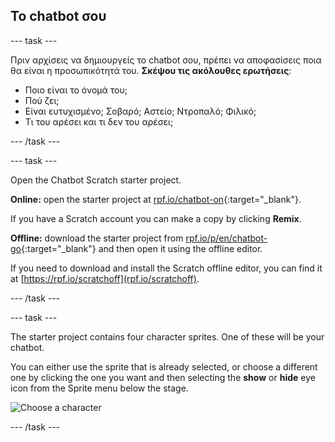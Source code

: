 ## Το chatbot σου

\--- task \---

Πριν αρχίσεις να δημιουργείς το chatbot σου, πρέπει να αποφασίσεις ποια θα είναι η προσωπικότητά του. **Σκέψου τις ακόλουθες ερωτήσεις**:

+ Ποιο είναι το όνομά του;
+ Πού ζει;
+ Είναι ευτυχισμένο; Σοβαρό; Αστείο; Ντροπαλό; Φιλικό;
+ Τι του αρέσει και τι δεν του αρέσει;

\--- /task \---

\--- task \---

Open the Chatbot Scratch starter project.

**Online:** open the starter project at [rpf.io/chatbot-on](https://rpf.io/chatbot-on){:target="_blank"}.

If you have a Scratch account you can make a copy by clicking **Remix**.

**Offline:** download the starter project from [rpf.io/p/en/chatbot-go](https://rpf.io/p/en/chatbot-go){:target="_blank"} and then open it using the offline editor.

If you need to download and install the Scratch offline editor, you can find it at [https://rpf.io/scratchoff](rpf.io/scratchoff).

\--- /task \---

\--- task \---

The starter project contains four character sprites. One of these will be your chatbot.

You can either use the sprite that is already selected, or choose a different one by clicking the one you want and then selecting the **show** or **hide** eye icon from the Sprite menu below the stage.

![Choose a character](images/chatbot-characters.png)

\--- /task \---